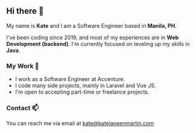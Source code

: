 ## Hi there 👋

My name is **Kate** and I am a Software Engineer based in **Manila, PH**.

I've been coding since 2019, and most of my experiences are in **Web Development (backend)**. I'm currently focused on leveling up my skills in **Java**.

### My Work 🔭
 - I work as a Software Engineer at Accenture.
 - I code many side projects, mainly in Laravel and Vue JS.
 - I'm open to accepting part-time or freelance projects.

### Contact 📫
You can reach me via email at [kate@katejaneenmartin.com](mailto:kate@katejaneenmartin.com)

<!--
**katemartiiin/katemartiiin** is a ✨ _special_ ✨ repository because its `README.md` (this file) appears on your GitHub profile.

Here are some ideas to get you started:

- 🔭 I’m currently working on ...
- 🌱 I’m currently learning ...
- 👯 I’m looking to collaborate on ...
- 🤔 I’m looking for help with ...
- 💬 Ask me about ...
- 📫 How to reach me: ...
- 😄 Pronouns: ...
- ⚡ Fun fact: ...
-->
